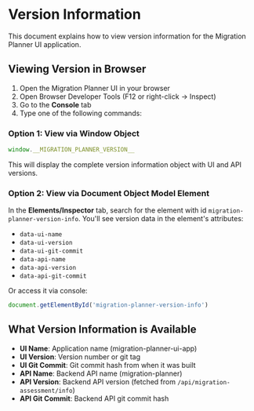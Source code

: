 # Version Information

This document explains how to view version information for the Migration Planner UI application.

## Viewing Version in Browser

1. Open the Migration Planner UI in your browser
2. Open Browser Developer Tools (F12 or right-click → Inspect)
3. Go to the **Console** tab
4. Type one of the following commands:

### Option 1: View via Window Object
```javascript
window.__MIGRATION_PLANNER_VERSION__
```

This will display the complete version information object with UI and API versions.

### Option 2: View via Document Object Model Element
In the **Elements/Inspector** tab, search for the element with id `migration-planner-version-info`. You'll see version data in the element's attributes:
- `data-ui-name`
- `data-ui-version`
- `data-ui-git-commit`
- `data-api-name`
- `data-api-version`
- `data-api-git-commit`

Or access it via console:
```javascript
document.getElementById('migration-planner-version-info')
```

## What Version Information is Available

- **UI Name**: Application name (migration-planner-ui-app)
- **UI Version**: Version number or git tag
- **UI Git Commit**: Git commit hash from when it was built
- **API Name**: Backend API name (migration-planner)
- **API Version**: Backend API version (fetched from `/api/migration-assessment/info`)
- **API Git Commit**: Backend API git commit hash
